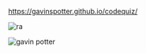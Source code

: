 https://gavinspotter.github.io/codequiz/

![ra](https://avatars2.githubusercontent.com/u/59751343?v=4)

![gavin potter](https://img.shields.io/badge/Gavin-Potter-blue.svg)






